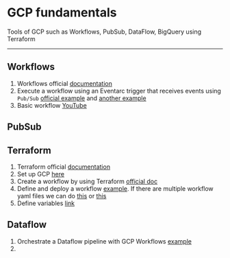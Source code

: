 # GCP fundamentals

Tools of GCP such as Workflows, PubSub, DataFlow, BigQuery using Terraform

----

## Workflows

1. Workflows official [documentation](https://cloud.google.com/workflows/docs)
2. Execute a workflow using an Eventarc trigger that receives events using ``Pub/Sub`` [official example](https://cloud.google.com/eventarc/docs/workflows/quickstart-pubsub) and [another example](https://github.com/GoogleCloudPlatform/workflows-demos/tree/master/workflows-eventarc-integration/workflows-pubsub)
3. Basic workflow [YouTube](https://www.youtube.com/playlist?list=PLh5sxVbRzNp7H2wVwfejxbI3Xh5Z1CxE4)


## PubSub

## Terraform

1. Terraform official [documentation](https://www.terraform.io/docs)
2. Set up GCP [here](https://learn.hashicorp.com/tutorials/terraform/google-cloud-platform-build?in=terraform/gcp-get-started)
3. Create a workflow by using Terraform [official doc](https://cloud.google.com/workflows/docs/create-workflow-terraform)
4. Define and deploy a workflow [example](https://github.com/GoogleCloudPlatform/workflows-demos/blob/master/terraform/import-yaml/main.tf). If there are multiple workflow yaml files we can do [this](https://cloud.google.com/blog/topics/developers-practitioners/deploying-multi-yaml-workflows-definitions-terraform) or [this](https://github.com/GoogleCloudPlatform/workflows-demos/tree/master/terraform)
5. Define variables [link](https://cloud.google.com/docs/terraform/best-practices-for-terraform#variables)

## Dataflow

1. Orchestrate a Dataflow pipeline with GCP Workflows [example](https://dev.to/stack-labs/orchestrate-dataflow-pipelines-easily-with-gcp-workflows-1i8k)
2. 
